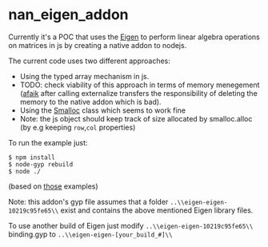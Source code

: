 # nan_eigen_addon

Currently it's a POC that uses the [Eigen](http://eigen.tuxfamily.org/index.php?title=Main_Page) to perform linear algebra operations on matrices in js by creating a native addon to nodejs.

The current code uses two different approaches:

* Using the typed array mechanism in js.
 * TODO: check viability of this approach in terms of memory menegement ([afaik](https://github.com/nodejs/node/issues/883) after calling externalize transfers the responsibility of deleting the memory to the native addon which is bad).
* Using the [Smalloc](https://nodejs.org/api/smalloc.html) class which seems to work fine
 * Note: the js object should keep track of size allocated by smalloc.alloc (by e.g keeping `row`,`col` properties)

To run the example just:

```text
$ npm install
$ node-gyp rebuild
$ node ./
```
(based on [those](https://github.com/nodejs/node-addon-examples) examples)

Note: this addon's gyp file assumes that a folder `..\\eigen-eigen-10219c95fe65\\` exist and contains the above mentioned Eigen library files.

To use another build of Eigen just modify `..\\eigen-eigen-10219c95fe65\\` binding.gyp to `..\\eigen-eigen-[your_build_#]\\`
